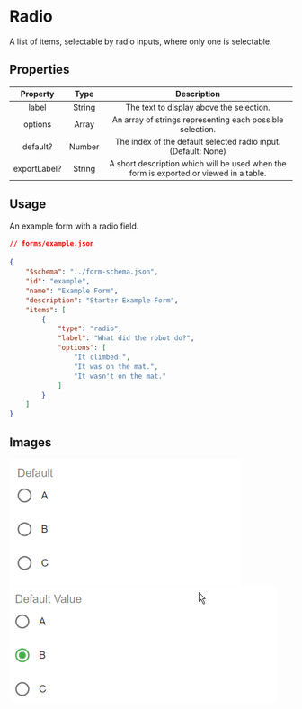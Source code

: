 # Radio
A list of items, selectable by radio inputs, where only one is selectable.

## Properties

| Property |  Type  |                           Description                          |
|:--------:|:------:|:--------------------------------------------------------------:|
|   label  | String |            The text to display above the selection.            |
|  options |  Array |    An array of strings representing each possible selection.   |
| default? | Number | The index of the default selected radio input. (Default: None) |
| exportLabel? |  String | A short description which will be used when the form is exported or viewed in a table. |

## Usage
An example form with a radio field.
```json
// forms/example.json

{
    "$schema": "../form-schema.json",
    "id": "example",
    "name": "Example Form",
    "description": "Starter Example Form",
    "items": [
        {
            "type": "radio",
            "label": "What did the robot do?",
            "options": [
                "It climbed.",
                "It was on the mat.",
                "It wasn't on the mat."
            ]
        }
    ]
}
```

## Images
![radio](../img/radio.png ":size=200%")
![radio-default](../img/radio-default.png ":size=200%")

